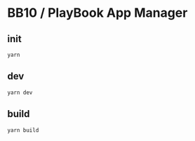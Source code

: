 # BB10 / PlayBook App Manager

## init

```
yarn
```

## dev

```
yarn dev
```

## build

```
yarn build
```